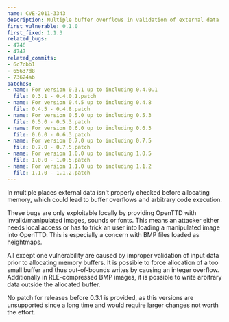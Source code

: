 ```yaml
---
name: CVE-2011-3343
description: Multiple buffer overflows in validation of external data
first_vulnerable: 0.1.0
first_fixed: 1.1.3
related_bugs:
- 4746
- 4747
related_commits:
- 6c7cbb1
- 65637d8
- 73624ab
patches:
- name: For version 0.3.1 up to including 0.4.0.1
  file: 0.3.1 - 0.4.0.1.patch
- name: For version 0.4.5 up to including 0.4.8
  file: 0.4.5 - 0.4.8.patch
- name: For version 0.5.0 up to including 0.5.3
  file: 0.5.0 - 0.5.3.patch
- name: For version 0.6.0 up to including 0.6.3
  file: 0.6.0 - 0.6.3.patch
- name: For version 0.7.0 up to including 0.7.5
  file: 0.7.0 - 0.7.5.patch
- name: For version 1.0.0 up to including 1.0.5
  file: 1.0.0 - 1.0.5.patch
- name: For version 1.1.0 up to including 1.1.2
  file: 1.1.0 - 1.1.2.patch
---
```


In multiple places external data isn't properly checked before allocating
memory, which could lead to buffer overflows and arbitrary code execution.

These bugs are only exploitable locally by providing OpenTTD with
invalid/manipulated images, sounds or fonts. This means an attacker
either needs local access or has to trick an user into loading a
manipulated image into OpenTTD. This is especially a concern with
BMP files loaded as heightmaps.

All except one vulnerability are caused by improper validation of input
data prior to allocating memory buffers. It is possible to force allocation
of a too small buffer and thus out-of-bounds writes by causing an integer
overflow. Additionally in RLE-compressed BMP images, it is possible to
write arbitrary data outside the allocated buffer.

No patch for releases before 0.3.1 is provided, as this versions are
unsupported since a long time and would require larger changes not worth
the effort.